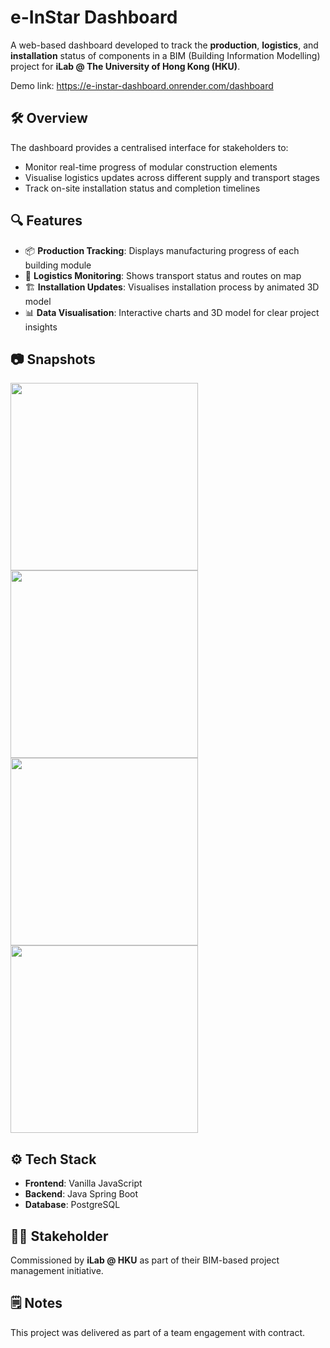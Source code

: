 # e-InStar Dashboard

A web-based dashboard developed to track the **production**, **logistics**, and **installation** status of components in a BIM (Building Information Modelling) project for **iLab @ The University of Hong Kong (HKU)**.

Demo link: https://e-instar-dashboard.onrender.com/dashboard

## 🛠️ Overview

The dashboard provides a centralised interface for stakeholders to:

- Monitor real-time progress of modular construction elements
- Visualise logistics updates across different supply and transport stages
- Track on-site installation status and completion timelines

## 🔍 Features

- 📦 **Production Tracking**: Displays manufacturing progress of each building module
- 🚚 **Logistics Monitoring**: Shows transport status and routes on map
- 🏗️ **Installation Updates**: Visualises installation process by animated 3D model
- 📊 **Data Visualisation**: Interactive charts and 3D model for clear project insights

## 📷 Snapshots

<img src="https://github.com/user-attachments/assets/0923e5a2-1ea4-48c6-a311-7699b07593e2" width=300 />
<img src="https://github.com/user-attachments/assets/b3f65a6d-f34d-4a0c-a90b-ac59f003acae" width=300 />
<img src="https://github.com/user-attachments/assets/d33fe34e-9b4f-4724-9df2-be51a78b9eb5" width=300 />
<img src="https://github.com/user-attachments/assets/691f2a1c-1918-45f3-98ab-2fff18f7f5fd" width=300 />

## ⚙️ Tech Stack

- **Frontend**: Vanilla JavaScript
- **Backend**: Java Spring Boot
- **Database**: PostgreSQL

## 🧑‍💼 Stakeholder

Commissioned by **iLab @ HKU** as part of their BIM-based project management initiative.

## 🗒️ Notes

This project was delivered as part of a team engagement with contract.

